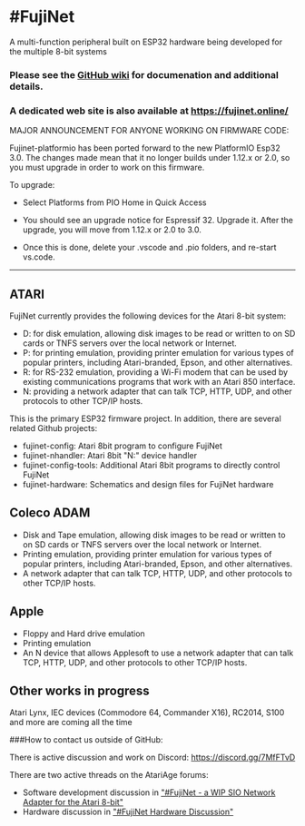 #FujiNet   
=========
A multi-function peripheral built on ESP32 hardware being developed for the multiple 8-bit systems

### Please see the [GitHub wiki](https://github.com/FujiNetWIFI/fujinet-platformio/wiki) for documenation and additional details.

### A dedicated web site is also available at https://fujinet.online/

MAJOR ANNOUNCEMENT FOR ANYONE WORKING ON FIRMWARE CODE:

Fujinet-platformio has been ported forward to the new PlatformIO Esp32 3.0. The changes made mean that it no longer builds under 1.12.x or 2.0, so you must upgrade in order to work on this firmware.

To upgrade:

* Select Platforms from PIO Home in Quick Access

* You should see an upgrade notice for Espressif 32. Upgrade it. After the upgrade, you will move from 1.12.x or 2.0 to 3.0.

* Once this is done, delete your .vscode and .pio folders, and re-start vs.code.

-------------------------------------------------

## ATARI
FujiNet currently provides the following devices for the Atari 8-bit system:

* D: for disk emulation, allowing disk images to be read or written to on SD cards or TNFS servers over the local network or Internet.
* P: for printing emulation, providing printer emulation for various types of popular printers, including Atari-branded, Epson, and other alternatives.
* R: for RS-232 emulation, providing a Wi-Fi modem that can be used by existing communications programs that work with an Atari 850 interface.
* N: providing a network adapter that can talk TCP, HTTP, UDP, and other protocols to other TCP/IP hosts.

This is the primary ESP32 firmware project. In addition, there are several related Github projects:

* fujinet-config: Atari 8bit program to configure FujiNet
* fujinet-nhandler: Atari 8bit "N:" device handler
* fujinet-config-tools: Additional Atari 8bit programs to directly control FujiNet
* fujinet-hardware: Schematics and design files for FujiNet hardware

## Coleco ADAM

* Disk and Tape emulation, allowing disk images to be read or written to on SD cards or TNFS servers over the local network or Internet.
* Printing emulation, providing printer emulation for various types of popular printers, including Atari-branded, Epson, and other alternatives.
* A network adapter that can talk TCP, HTTP, UDP, and other protocols to other TCP/IP hosts.

## Apple

* Floppy and Hard drive emulation
* Printing emulation
* An N device that allows Applesoft to use a network adapter that can talk TCP, HTTP, UDP, and other protocols to other TCP/IP hosts.

## Other works in progress

Atari Lynx, IEC devices (Commodore 64, Commander X16), RC2014, S100 and more are coming all the time

###How to contact us outside of GitHub:

There is active discussion and work on Discord: https://discord.gg/7MfFTvD

There are two active threads on the AtariAge forums:  
* Software development discussion in
["#FujiNet - a WIP SIO Network Adapter for the Atari 8-bit"](https://atariage.com/forums/topic/298720-fujinet-a-wip-sio-network-adapter-for-the-atari-8-bit/)  
* Hardware discussion in
["#FujiNet Hardware Discussion"](https://atariage.com/forums/topic/306728-fujinet-hardware-discussion/)
